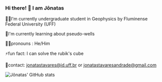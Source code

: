 ### Hi there! 👋 I am Jônatas

👨‍🎓I'm currently undergraduate student in Geophysics by Fluminense Federal University (UFF)

🌱I'm currently learning about pseudo-wells

🙅‍♂️pronouns : He/Him

⚡️fun fact: I can solve the rubik's cube

📧contact: jonatastavares@id.uff.br or jonatastavaresandrade@gmail.com

![Jônatas' GitHub stats](https://github-readme-stats.vercel.app/api?username=jonat4s&show_icons=true&theme=radical)
